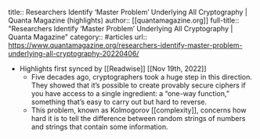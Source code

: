 title:: Researchers Identify ‘Master Problem’ Underlying All Cryptography | Quanta Magazine (highlights)
author:: [[quantamagazine.org]]
full-title:: "Researchers Identify ‘Master Problem’ Underlying All Cryptography | Quanta Magazine"
category:: #articles
url:: https://www.quantamagazine.org/researchers-identify-master-problem-underlying-all-cryptography-20220406/

- Highlights first synced by [[Readwise]] [[Nov 19th, 2022]]
	- Five decades ago, cryptographers took a huge step in this direction. They showed that it’s possible to create provably secure ciphers if you have access to a single ingredient: a “one-way function,” something that’s easy to carry out but hard to reverse.
	- This problem, known as Kolmogorov [[complexity]], concerns how hard it is to tell the difference between random strings of numbers and strings that contain some information.
